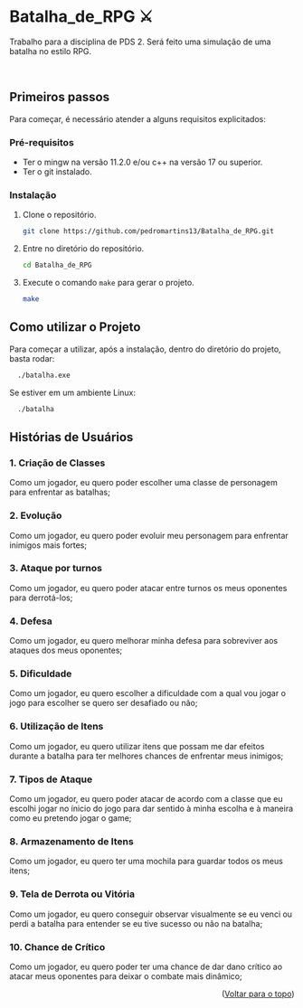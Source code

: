<div id="top"></div>

# Batalha_de_RPG ⚔️
Trabalho para a disciplina de PDS 2. Será feito uma simulação de uma batalha no estilo RPG.

<br/>

## Primeiros passos

Para começar, é necessário atender a alguns requisitos explicitados:

### Pré-requisitos

* Ter o mingw na versão 11.2.0 e/ou c++ na versão 17 ou superior.
* Ter o git instalado.

### Instalação

1. Clone o repositório.
   ```sh
   git clone https://github.com/pedromartins13/Batalha_de_RPG.git
   ```
2. Entre no diretório do repositório.
    ```sh
    cd Batalha_de_RPG
    ```
3. Execute o comando `make` para gerar o projeto.
    ```sh
    make
    ```

## Como utilizar o Projeto

Para começar a utilizar, após a instalação, dentro do diretório do projeto, basta rodar:

```sh
  ./batalha.exe
```
Se estiver em um ambiente Linux:
```sh
  ./batalha
```

## Histórias de Usuários
    
### 1. Criação de Classes

Como um jogador, eu quero poder escolher uma classe de personagem para enfrentar as batalhas;

### 2. Evolução

Como um jogador, eu quero poder evoluir meu personagem para enfrentar inimigos mais fortes;

### 3. Ataque por turnos

Como um jogador, eu quero poder atacar entre turnos os meus oponentes para derrotá-los;

### 4. Defesa

Como um jogador, eu quero melhorar minha defesa para sobreviver aos ataques dos meus oponentes;

### 5. Dificuldade

Como um jogador, eu quero escolher a dificuldade com a qual vou jogar o jogo para escolher se quero ser desafiado ou não;

### 6. Utilização de Itens

Como um jogador, eu quero utilizar itens que possam me dar efeitos durante a batalha para ter melhores chances de enfrentar meus inimigos;

### 7. Tipos de Ataque

Como um jogador, eu quero poder atacar de acordo com a classe que eu escolhi jogar no ínicio do jogo para dar sentido à minha escolha e à maneira como eu pretendo jogar o game;

### 8. Armazenamento de Itens

Como um jogador, eu quero ter uma mochila para guardar todos os meus itens;

### 9. Tela de Derrota ou Vitória
Como um jogador, eu quero conseguir observar visualmente se eu venci ou perdi a batalha para entender se eu tive sucesso ou não na batalha;

### 10. Chance de Crítico
Como um jogador, eu quero poder ter uma chance de dar dano crítico ao atacar meus oponentes para deixar o combate mais dinâmico;


<p align="right">(<a href="#top">Voltar para o topo</a>)</p>
